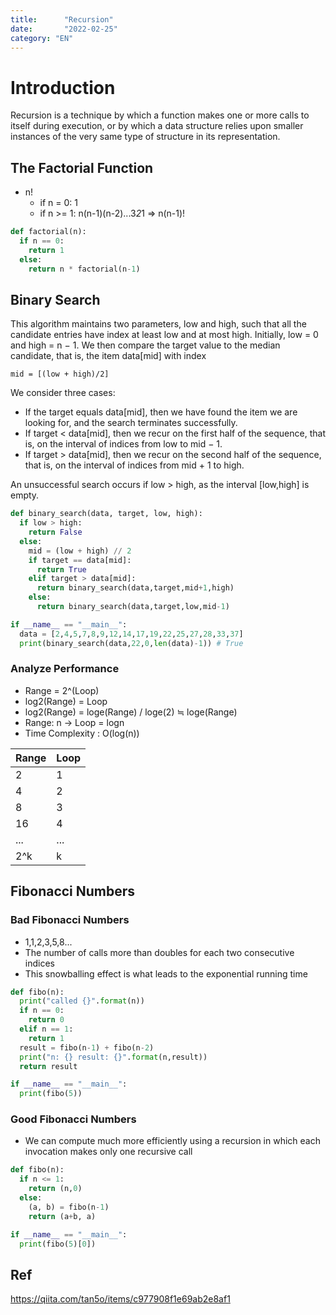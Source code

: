 ```yaml
---
title:      "Recursion"
date:       "2022-02-25"
category: "EN"
---
```


# Introduction
Recursion is a technique by which a function makes one or more calls to itself during execution, or by which a data structure relies upon smaller instances of the very same type of structure in its representation.

## The Factorial Function
- n!
  - if n = 0: 1
  - if n >= 1: n(n-1)(n-2)...3*2*1 => n(n-1)!
```python
def factorial(n):
  if n == 0:
    return 1
  else:
    return n * factorial(n-1)
```

## Binary Search
This algorithm maintains two parameters, low and high, such that all the candidate entries have index at least low and at most high.
Initially, low = 0 and high = n − 1. We then compare the target value to the median candidate, that is, the item data[mid] with index

```
mid = [(low + high)/2]
```

We consider three cases:
- If the target equals data[mid], then we have found the item we are looking for, and the search terminates successfully.
- If target < data[mid], then we recur on the first half of the sequence, that is, on the interval of indices from low to mid − 1.
- If target > data[mid], then we recur on the second half of the sequence, that is, on the interval of indices from mid + 1 to high.

An unsuccessful search occurs if low > high, as the interval [low,high] is empty.

```python
def binary_search(data, target, low, high):
  if low > high:
    return False
  else:
    mid = (low + high) // 2
    if target == data[mid]:
      return True
    elif target > data[mid]:
      return binary_search(data,target,mid+1,high)
    else:
      return binary_search(data,target,low,mid-1)

if __name__ == "__main__":
  data = [2,4,5,7,8,9,12,14,17,19,22,25,27,28,33,37]
  print(binary_search(data,22,0,len(data)-1)) # True
```

### Analyze Performance
- Range = 2^(Loop)
- log2(Range) = Loop
- log2(Range) = loge(Range) / loge(2) ≒ loge(Range)
- Range: n -> Loop = logn
- Time Complexity : O(log(n))

|Range|Loop|
|--|--|
|2|1|
|4|2|
|8|3|
|16|4|
|...|...|
|2^k|k|

## Fibonacci Numbers
### Bad Fibonacci Numbers
- 1,1,2,3,5,8...
- The number of calls more than doubles for each two consecutive indices
- This snowballing effect is what leads to the exponential running time

```python
def fibo(n):
  print("called {}".format(n))
  if n == 0:
    return 0
  elif n == 1:
    return 1
  result = fibo(n-1) + fibo(n-2)
  print("n: {} result: {}".format(n,result))
  return result

if __name__ == "__main__":
  print(fibo(5))
```

### Good Fibonacci Numbers
- We can compute much more efficiently using a recursion in which each invocation makes only one recursive call

```python
def fibo(n):
  if n <= 1:
    return (n,0)
  else:
    (a, b) = fibo(n-1)
    return (a+b, a)

if __name__ == "__main__":
  print(fibo(5)[0])
```

## Ref
https://qiita.com/tan5o/items/c977908f1e69ab2e8af1

